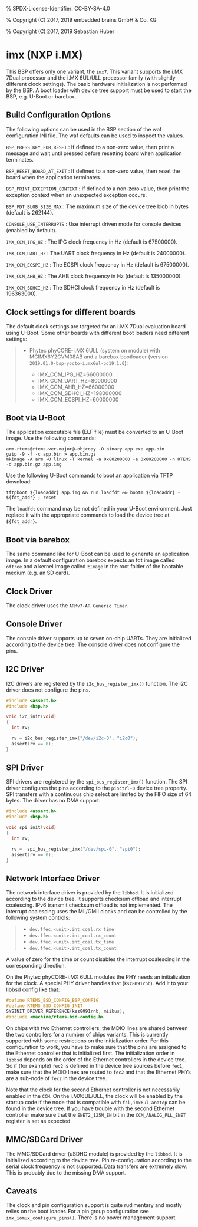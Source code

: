 % SPDX-License-Identifier: CC-BY-SA-4.0

% Copyright (C) 2017, 2019 embedded brains GmbH & Co. KG

% Copyright (C) 2017, 2019 Sebastian Huber

# imx (NXP i.MX)

This BSP offers only one variant, the `imx7`. This variant supports the i.MX
7Dual processor and the i.MX 6UL/ULL processor family (with slightly different
clock settings). The basic hardware initialization is not performed by the BSP.
A boot loader with device tree support must be used to start the BSP, e.g.
U-Boot or barebox.

## Build Configuration Options

The following options can be used in the BSP section of the waf
configuration INI file. The waf defaults can be used to inspect the
values.

`BSP_PRESS_KEY_FOR_RESET`
: If defined to a non-zero value, then print a message and wait until pressed
  before resetting board when application terminates.

`BSP_RESET_BOARD_AT_EXIT`
: If defined to a non-zero value, then reset the board when the application
  terminates.

`BSP_PRINT_EXCEPTION_CONTEXT`
: If defined to a non-zero value, then print the exception context when an
  unexpected exception occurs.

`BSP_FDT_BLOB_SIZE_MAX`
: The maximum size of the device tree blob in bytes (default is 262144).

`CONSOLE_USE_INTERRUPTS`
: Use interrupt driven mode for console devices (enabled by default).

`IMX_CCM_IPG_HZ`
: The IPG clock frequency in Hz (default is 67500000).

`IMX_CCM_UART_HZ`
: The UART clock frequency in Hz (default is 24000000).

`IMX_CCM_ECSPI_HZ`
: The ECSPI clock frequency in Hz (default is 67500000).

`IMX_CCM_AHB_HZ`
: The AHB clock frequency in Hz (default is 135000000).

`IMX_CCM_SDHCI_HZ`
: The SDHCI clock frequency in Hz (default is 196363000).

## Clock settings for different boards

The default clock settings are targeted for an i.MX 7Dual evaluation board using
U-Boot. Some other boards with different boot loaders need different settings:

> - Phytec phyCORE-i.MX 6ULL (system on module) with MCIMX6Y2CVM08AB and a
>   barebox bootloader (version `2019.01.0-bsp-yocto-i.mx6ul-pd19.1.0`):
>
>   - IMX_CCM_IPG_HZ=66000000
>   - IMX_CCM_UART_HZ=80000000
>   - IMX_CCM_AHB_HZ=66000000
>   - IMX_CCM_SDHCI_HZ=198000000
>   - IMX_CCM_ECSPI_HZ=60000000

## Boot via U-Boot

The application executable file (ELF file) must be converted to an U-Boot
image. Use the following commands:

```none
arm-rtems@rtems-ver-major@-objcopy -O binary app.exe app.bin
gzip -9 -f -c app.bin > app.bin.gz
mkimage -A arm -O linux -T kernel -a 0x80200000 -e 0x80200000 -n RTEMS -d app.bin.gz app.img
```

Use the following U-Boot commands to boot an application via TFTP download:

```none
tftpboot ${loadaddr} app.img && run loadfdt && bootm ${loadaddr} - ${fdt_addr} ; reset
```

The `loadfdt` command may be not defined in your U-Boot environment. Just
replace it with the appropriate commands to load the device tree at
`${fdt_addr}`.

## Boot via barebox

The same command like for U-Boot can be used to generate an application image.
In a default configuration barebox expects an fdt image called `oftree` and a
kernel image called `zImage` in the root folder of the bootable medium (e.g. an
SD card).

## Clock Driver

The clock driver uses the `ARMv7-AR Generic Timer`.

## Console Driver

The console driver supports up to seven on-chip UARTs. They are initialized
according to the device tree. The console driver does not configure the pins.

## I2C Driver

I2C drivers are registered by the `i2c_bus_register_imx()` function. The I2C
driver does not configure the pins.

```c
#include <assert.h>
#include <bsp.h>

void i2c_init(void)
{
  int rv;

  rv = i2c_bus_register_imx("/dev/i2c-0", "i2c0");
  assert(rv == 0);
}
```

## SPI Driver

SPI drivers are registered by the `spi_bus_register_imx()` function. The SPI
driver configures the pins according to the `pinctrl-0` device tree property.
SPI transfers with a continuous chip select are limited by the FIFO size of 64
bytes. The driver has no DMA support.

```c
#include <assert.h>
#include <bsp.h>

void spi_init(void)
{
  int rv;

  rv =  spi_bus_register_imx("/dev/spi-0", "spi0");
  assert(rv == 0);
}
```

## Network Interface Driver

The network interface driver is provided by the `libbsd`. It is initialized
according to the device tree. It supports checksum offload and interrupt
coalescing. IPv6 transmit checksum offload is not implemented. The interrupt
coalescing uses the MII/GMII clocks and can be controlled by the following
system controls:

> - `dev.ffec.<unit>.int_coal.rx_time`
> - `dev.ffec.<unit>.int_coal.rx_count`
> - `dev.ffec.<unit>.int_coal.tx_time`
> - `dev.ffec.<unit>.int_coal.tx_count`

A value of zero for the time or count disables the interrupt coalescing in the
corresponding direction.

On the Phytec phyCORE-i.MX 6ULL modules the PHY needs an initialization for the
clock. A special PHY driver handles that (`ksz8091rnb`). Add it to your libbsd
config like that:

```c
#define RTEMS_BSD_CONFIG_BSP_CONFIG
#define RTEMS_BSD_CONFIG_INIT
SYSINIT_DRIVER_REFERENCE(ksz8091rnb, miibus);
#include <machine/rtems-bsd-config.h>
```

On chips with two Ethernet controllers, the MDIO lines are shared between the
two controllers for a number of chips variants. This is currently supported with
some restrictions on the initialization order. For this configuration to work,
you have to make sure that the pins are assigned to the Ethernet controller that
is initialized first. The initialization order in `libbsd` depends on the order
of the Ethernet controllers in the device tree. So if (for example) `fec2` is
defined in the device tree sources before `fec1`, make sure that the MDIO lines
are routed to `fec2` and that the Ethernet PHYs are a sub-node of `fec2` in the
device tree.

Note that the clock for the second Ethernet controller is not necessarily
enabled in the `CCM`. On the i.MX6UL/ULL, the clock will be enabled by the
startup code if the node that is compatible with `fsl,imx6ul-anatop` can be
found in the device tree. If you have trouble with the second Ethernet
controller make sure that the `ENET2_125M_EN` bit in the `CCM_ANALOG_PLL_ENET`
register is set as expected.

## MMC/SDCard Driver

The MMC/SDCard driver (uSDHC module) is provided by the `libbsd`. It is
initialized according to the device tree. Pin re-configuration according to
the serial clock frequency is not supported. Data transfers are extremely
slow. This is probably due to the missing DMA support.

## Caveats

The clock and pin configuration support is quite rudimentary and mostly relies
on the boot loader. For a pin group configuration see
`imx_iomux_configure_pins()`. There is no power management support.
